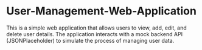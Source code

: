 # User-Management-Web-Application
This is a simple web application that allows users to view, add, edit, and delete user details. The application interacts with a mock backend API (JSONPlaceholder) to simulate the process of managing user data.

